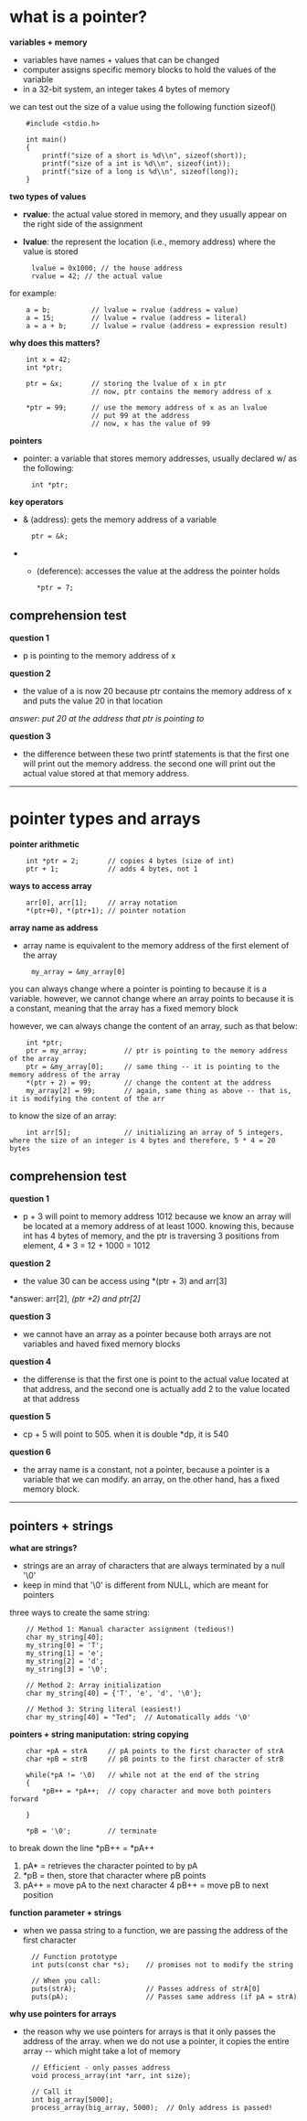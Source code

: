 # what is a pointer?


**variables + memory**
- variables have names + values that can be changed
- computer assigns specific memory blocks to hold the values of the variable
- in a 32-bit system, an integer takes 4 bytes of memory

we can test out the size of a value using the following function sizeof()

        #include <stdio.h>

        int main()  
        {  
            printf("size of a short is %d\\n", sizeof(short));  
            printf("size of a int is %d\\n", sizeof(int));  
            printf("size of a long is %d\\n", sizeof(long));  
        }

**two types of values**
- **rvalue**: the actual value stored in memory, and they usually appear on the right side of the assignment
- **lvalue**: the represent the location (i.e., memory address) where the value is stored 

        lvalue = 0x1000; // the house address
        rvalue = 42; // the actual value

for example: 

        a = b;          // lvalue = rvalue (address = value)
        a = 15;         // lvalue = rvalue (address = literal)
        a = a + b;      // lvalue = rvalue (address = expression result)

**why does this matters?**

        int x = 42; 
        int *ptr;

        ptr = &x;       // storing the lvalue of x in ptr 
                        // now, ptr contains the memory address of x

        *ptr = 99;      // use the memory address of x as an lvalue
                        // put 99 at the address
                        // now, x has the value of 99 

**pointers**
- pointer: a variable that stores memory addresses, usually declared w/ as the following:

        int *ptr;

**key operators**
- & (address): gets the memory address of a variable

        ptr = &k;

- * (deference): accesses the value at the address the pointer holds

        *ptr = 7;

## comprehension test

**question 1**
- p is pointing to the memory address of x

**question 2**
- the value of a is now 20 because ptr contains the memory address of x and puts the value 20 in that location

*answer: put 20 at the address that ptr is pointing to*

**question 3**
- the difference between these two printf statements is that the first one will print out the memory address. the second one will print out the actual value stored at that memory address. 

---
# pointer types and arrays

**pointer arithmetic**  

        int *ptr = 2;       // copies 4 bytes (size of int)
        ptr + 1;            // adds 4 bytes, not 1 

**ways to access array**
 
        arr[0], arr[1];     // array notation
        *(ptr+0), *(ptr+1); // pointer notation

**array name as address**
- array name is equivalent to the memory address of the first element of the array

        my_array = &my_array[0]

you can always change where a pointer is pointing to because it is a variable. however, we cannot change where an array points to because it is a constant, meaning that the array has a fixed memory block<br>

however, we can always change the content of an array, such as that below:

        int *ptr;
        ptr = my_array;         // ptr is pointing to the memory address of the array
        ptr = &my_array[0];     // same thing -- it is pointing to the memory address of the array
        *(ptr + 2) = 99;        // change the content at the address
        my_array[2] = 99;       // again, same thing as above -- that is, it is modifying the content of the arr
        

to know the size of an array:

        int arr[5];             // initializing an array of 5 integers, where the size of an integer is 4 bytes and therefore, 5 * 4 = 20 bytes

## comprehension test

**question 1**
- p + 3 will point to memory address 1012 because we know an array will be located at a memory address of at least 1000. knowing this, because int has 4 bytes of memory, and the ptr is traversing 3 positions from element, 4 * 3 = 12 + 1000 = 1012

**question 2**
- the value 30 can be access using *(ptr + 3) and arr[3] 

*answer: arr[2], *(ptr +2) and ptr[2]*

**question 3**
- we cannot have an array as a pointer because both arrays are not variables and haved fixed memory blocks

**question 4**
- the differense is that the first one is point to the actual value located at that address, and the second one is actually add 2 to the value located at that address

**question 5**
- cp + 5 will point to 505. when it is double *dp, it is 540

**question 6**
- the array name is a constant, not a pointer, because a pointer is a variable that we can modify. an array, on the other hand, has a fixed memory block.


---

## pointers + strings 

**what are strings?**
- strings are an array of characters that are always terminated by a null '\0'
- keep in mind that '\0' is different from NULL, which are meant for pointers

three ways to create the same string:

        // Method 1: Manual character assignment (tedious!)
        char my_string[40];
        my_string[0] = 'T';
        my_string[1] = 'e';
        my_string[2] = 'd';
        my_string[3] = '\0';

        // Method 2: Array initialization
        char my_string[40] = {'T', 'e', 'd', '\0'};

        // Method 3: String literal (easiest!)
        char my_string[40] = "Ted";  // Automatically adds '\0'

**pointers + string maniputation: string copying**

        char +pA = strA     // pA points to the first character of strA
        char +pB = strB     // pB points to the first character of strB

        while(*pA != '\0)   // while not at the end of the string
        {
            *pB++ = *pA++;  // copy character and move both pointers forward

        }

        *pB = '\0';         // terminate 

to break down the line *pB++ = *pA++
1. pA* = retrieves the character pointed to by pA
2. *pB = then, store that character where pB points
3. pA++ = move pA to the next character
4 pB++ = move pB to next position

**function parameter + strings**
- when we passa string to a function, we are passing the address of the first character

        // Function prototype
        int puts(const char *s);    // promises not to modify the string

        // When you call:
        puts(strA);                 // Passes address of strA[0]
        puts(pA);                   // Passes same address (if pA = strA)

**why use pointers for arrays**
- the reason why we use pointers for arrays is that it only passes the address of the array. when we do not use a pointer, it copies the entire array -- which might take a lot of memory 

        // Efficient - only passes address
        void process_array(int *arr, int size);

        // Call it
        int big_array[5000];
        process_array(big_array, 5000);  // Only address is passed!